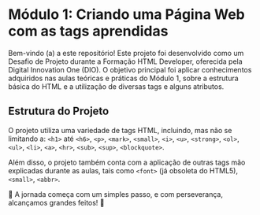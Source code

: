 # Módulo 1: Criando uma Página Web com as tags aprendidas

Bem-vindo (a) a este repositório! Este projeto foi desenvolvido como um Desafio de Projeto durante a Formação HTML Developer, oferecida pela Digital Innovation One (DIO). O objetivo principal foi aplicar conhecimentos adquiridos nas aulas teóricas e práticas do Módulo 1, sobre a estrutura básica do HTML e a utilização de diversas tags e alguns atributos.

## Estrutura do Projeto

O projeto utiliza uma variedade de tags HTML, incluindo, mas não se limitando a: `<h1>` até `<h6>`, `<p>`, `<mark>`, `<small>`, `<i>`, `<u>`, `<strong>`, `<ol>`, `<ul>`, `<li>`, `<a>`, `<hr>`, `<sub>`, `<sup>`, `<blockquote>`.

Além disso, o projeto também conta com a aplicação de outras tags mão explicadas durante as aulas, tais como `<font>` (já obsoleta do HTML5), `<small>`, `<abbr>`.

🚀 A jornada começa com um simples passo, e com perseverança, alcançamos grandes feitos! 🌟
